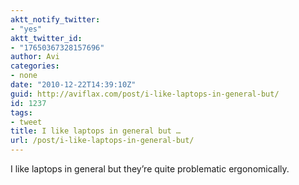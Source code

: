 ```yaml
---
aktt_notify_twitter:
- "yes"
aktt_twitter_id:
- "17650367328157696"
author: Avi
categories:
- none
date: "2010-12-22T14:39:10Z"
guid: http://aviflax.com/post/i-like-laptops-in-general-but/
id: 1237
tags:
- tweet
title: I like laptops in general but …
url: /post/i-like-laptops-in-general-but/
---
```

I like laptops in general but they’re quite problematic ergonomically.